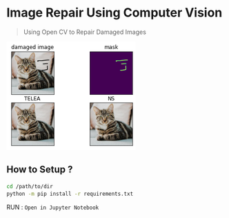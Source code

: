 # Image Repair Using Computer Vision

> Using Open CV to Repair Damaged Images

![image](results/cat_out.png)

## How to Setup ?
```bash
cd /path/to/dir
python -m pip install -r requirements.txt
```

RUN : ```Open in Jupyter Notebook```